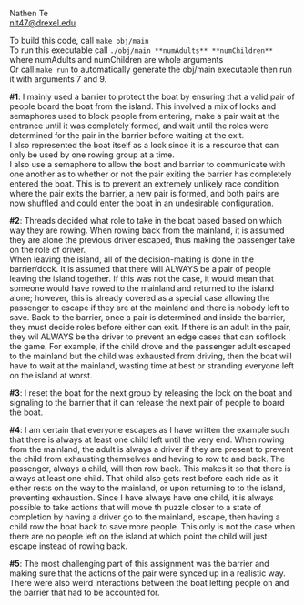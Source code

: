 Nathen Te<br/>
nlt47@drexel.edu

To build this code, call `make obj/main` <br/>
To run this executable call `./obj/main **numAdults** **numChildren**` where numAdults and numChildren are whole arguments<br/>
Or call `make run` to automatically generate the obj/main executable then run it with arguments 7 and 9. <br/>

**#1**: 
I mainly used a barrier to protect the boat by ensuring that a valid pair of people board the boat from the island. This involved a mix of locks and semaphores used to block people from entering, make a pair wait at the entrance until it was completely formed, and wait until the roles were determined for the pair in the barrier before waiting at the exit.<br/>
I also represented the boat itself as a lock since it is a resource that can only be used by one rowing group at a time. <br/>
I also use a semaphore to allow the boat and barrier to communicate with one another as to whether or not the pair exiting the barrier has completely entered the boat. This is to prevent an extremely unlikely race condition where the pair exits the barrier, a new pair is formed, and both pairs are now shuffled and could enter the boat in an undesirable configuration. <br/>

**#2**:
Threads decided what role to take in the boat based based on which way they are rowing. When rowing back from the mainland, it is assumed they are alone the previous driver escaped, thus making the passenger take on the role of driver. <br/>
When leaving the island, all of the decision-making is done in the barrier/dock. It is assumed that there will ALWAYS be a pair of people leaving the island together. If this was not the case, it would mean that someone would have rowed to the mainland and returned to the island alone; however, this is already covered as a special case allowing the passenger to escape if they are at the mainland and there is nobody left to save. Back to the barrier, once a pair is determined and inside the barrier, they must decide roles before either can exit. If there is an adult in the pair, they wil ALWAYS be the driver to prevent an edge cases that can softlock the game. For example, if the child drove and the passenger adult escaped to the mainland but the child was exhausted from driving, then the boat will have to wait at the mainland, wasting time at best or stranding everyone left on the island at worst.<br/>

**#3**: 
I reset the boat for the next group by releasing the lock on the boat and signaling to the barrier that it can release the next pair of people to board the boat.

**#4**: 
I am certain that everyone escapes as I have written the example such that there is always at least one child left until the very end. When rowing from the mainland, the adult is always a driver if they are present to prevent the child from exhausting themselves and having to row to and back. The passenger, always a child, will then row back. This makes it so that there is always at least one child. That child also gets rest before each ride as it either rests on the way to the mainland, or upon returning to to the island, preventing exhaustion. Since I have always have one child, it is always possible to take actions that will move th puzzle closer to a state of completion by having a driver go to the mainland, escape, then having a child row the boat back to save more people. This only is not the case when there are no people left on the island at which point the child will just escape instead of rowing back.

**#5**: 
The most challenging part of this assignment was the barrier and making sure that the actions of the pair were synced up in a realistic way. There were also weird interactions between the boat letting people on and the barrier that had to be accounted for.


